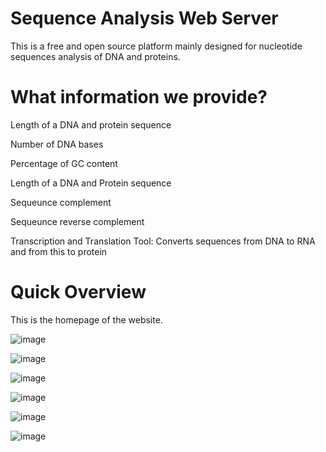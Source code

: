 # Sequence Analysis Web Server 
This is a free and open source platform mainly designed for nucleotide sequences analysis of DNA and proteins.


# What information we provide?
 Length of a DNA and protein sequence

 Number of DNA bases

 Percentage of GC content

 Length of a DNA and Protein sequence

 Sequeunce complement

 Sequeunce reverse complement

 Transcription and Translation Tool: Converts sequences from  DNA to RNA and from this to protein

# Quick Overview
This is the homepage of the website. 
 
![image](https://user-images.githubusercontent.com/127811480/230708487-21cea5ae-f210-428c-a94a-7787e162b77b.png)

![image](https://user-images.githubusercontent.com/127811480/230708737-b182ffbb-09f0-4aa1-bd60-d0d26f894126.png)

![image](https://user-images.githubusercontent.com/127811480/230708501-a86f91a4-9bb5-4247-a45f-1eb88f741f4f.png)

![image](https://user-images.githubusercontent.com/127811480/230708770-e7737c70-f791-4cd6-b57b-8a969fbb6cdf.png)

![image](https://user-images.githubusercontent.com/127811480/230708823-15579f82-9e5b-43b1-922b-7a4fc997a93e.png)

![image](https://user-images.githubusercontent.com/127811480/230708781-264d5f73-65ed-491c-90fc-06db8d90f7b9.png)




